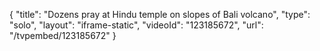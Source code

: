 {
    "title": "Dozens pray at Hindu temple on slopes of Bali volcano",
    "type": "solo",
    "layout": "iframe-static",
    "videoId": "123185672",
    "url": "\/tvpembed\/123185672"
}